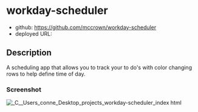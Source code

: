 # workday-scheduler
* github: https://github.com/mccrown/workday-scheduler
* deployed URL: 

## Description

A scheduling app that allows you to track your to do's with color changing rows to help define time of day.

### Screenshot
![_C__Users_conne_Desktop_projects_workday-scheduler_index html](https://user-images.githubusercontent.com/6404921/154854850-75ba29f2-44fa-4e90-896c-d1ad4c796fa1.png)

